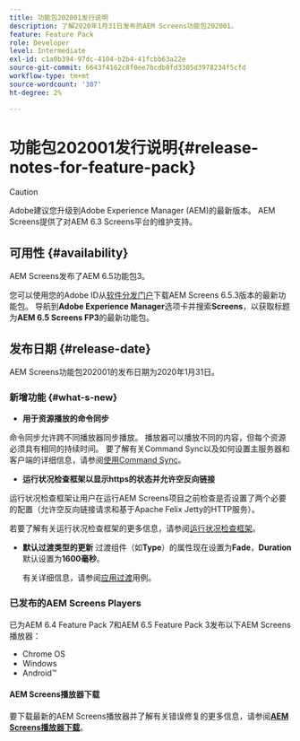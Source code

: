 ```yaml
---
title: 功能包202001发行说明
description: 了解2020年1月31日发布的AEM Screens功能包202001。
feature: Feature Pack
role: Developer
level: Intermediate
exl-id: c1a0b394-97dc-4104-b2b4-41fcbb63a22e
source-git-commit: 6643f4162c8f0ee7bcdb0fd3305d3978234f5cfd
workflow-type: tm+mt
source-wordcount: '307'
ht-degree: 2%

---
```


# 功能包202001发行说明{#release-notes-for-feature-pack}

>[!CAUTION]
>
>Adobe建议您升级到Adobe Experience Manager (AEM)的最新版本。 AEM Screens提供了对AEM 6.3 Screens平台的维护支持。

## 可用性 {#availability}

AEM Screens发布了AEM 6.5功能包3。

您可以使用您的Adobe ID从[软件分发门户](https://experience.adobe.com/#/downloads/content/software-distribution/en/aem.html)下载AEM Screens 6.5.3版本的最新功能包。 导航到&#x200B;**Adobe Experience Manager**&#x200B;选项卡并搜索&#x200B;**Screens**，以获取标题为&#x200B;**AEM 6.5 Screens FP3**&#x200B;的最新功能包。

## 发布日期 {#release-date}

AEM Screens功能包202001的发布日期为2020年1月31日。

### 新增功能 {#what-s-new}

* **用于资源播放的命令同步**

命令同步允许跨不同播放器同步播放。 播放器可以播放不同的内容，但每个资源必须具有相同的持续时间。
要了解有关Command Sync以及如何设置主服务器和客户端的详细信息，请参阅[使用Command Sync](using-command-sync.md)。

* **运行状况检查框架以显示https的状态并允许空反向链接**

运行状况检查框架让用户在运行AEM Screens项目之前检查是否设置了两个必要的配置（允许空反向链接请求和基于Apache Felix Jetty的HTTP服务）。

若要了解有关运行状况检查框架的更多信息，请参阅[运行状况检查框架](/help/user-guide/configuring-screens-introduction.md#health-check-framework)。

* **默认过渡类型的更新**
过渡组件（如&#x200B;**Type**）的属性现在设置为&#x200B;**Fade**，**Duration**&#x200B;默认设置为&#x200B;**1600毫秒**。

  有关详细信息，请参阅[应用过渡](/help/user-guide/applying-transitions.md)用例。


### 已发布的AEM Screens Players

已为AEM 6.4 Feature Pack 7和AEM 6.5 Feature Pack 3发布以下AEM Screens播放器：

* Chrome OS
* Windows
* Android™

#### AEM Screens播放器下载

要下载最新的AEM Screens播放器并了解有关错误修复的更多信息，请参阅&#x200B;[**AEM Screens播放器下载**](https://download.macromedia.com/screens/)。
